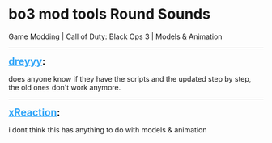 # bo3 mod tools Round Sounds
Game Modding | Call of Duty: Black Ops 3 | Models & Animation

---
<strong style="font-size: 1.4em;"><span style="text-decoration: underline;text-decoration-color: #34a7f9;"><span style="color:#34a7f9;">dreyyy</span></span>:</strong>

<p>does anyone know if they have the scripts and the updated step by step, the old ones don&#39;t work anymore.</p>

---
<strong style="font-size: 1.4em;"><span style="text-decoration: underline;text-decoration-color: #34a7f9;"><span style="color:#34a7f9;">xReaction</span></span>:</strong>

<p>i dont think this has anything to do with models &amp; animation</p>
